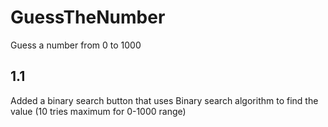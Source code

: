 # GuessTheNumber
Guess a number from 0 to 1000
## 1.1
Added a binary search button that uses Binary search algorithm to find the value (10 tries maximum for 0-1000 range)
